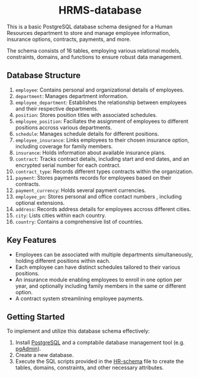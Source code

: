 <h1 align="center">HRMS-database</h1>

This is a basic PostgreSQL database schema designed for a Human Resources department to store and manage employee information, insurance options, contracts, payments, and more.

The schema consists of 16 tables, employing various relational models, constraints, domains, and functions to ensure robust data management.

## Database Structure
1. `employee`: Contains personal and organizational details of employees.
2. `department`: Manages department information.
3. `employee_department`: Establishes the relationship between employees and their respective departments.
4. `position`: Stores position titles with associated schedules.
5. `employee_position`: Faciliates the assignment of employees to different positions accross various departments.
6. `schedule`: Manages schedule details for different positions.
7. `employee_insurance`: Links employees to their chosen insurance option, including coverage for family members.
8. `insurance`: Holds information about available insurance plans.
9. `contract`: Tracks contract details, including start and end dates, and an encrypted serial number for each contract.
10. `contract_type`: Records different types contracts within the organization.
11. `payment`: Stores payments records for employees based on their contracts.
12. `payment_currency`: Holds several payment currencies. 
13. `employee_pn`: Stores personal and office contact numbers , including optional extensions.
14. `address`: Records address details for employees accross different cities.
15. `city`: Lists cities within each country.
16. `country`: Contains a comprehensive list of countries.


## Key Features
- Employees can be associated with multiple departments simultaneously, holding different positions within each.
- Each employee can have distinct schedules tailored to their various positions.
- An insurance module enabling employees to enroll in one option per year, and optionally including family members in the same or different option.
- A contract system streamlining employee payments.


## Getting Started
To implement and utilize this database schema effectively:
1. Install [PostgreSQL](https://www.enterprisedb.com/downloads/postgres-postgresql-downloads) and a comptabile database management tool (e.g. [pgAdmin](https://www.pgadmin.org/download/pgadmin-4-windows/)).
2. Create a new database.
3. Execute the SQL scripts provided in the [HR-schema](https://github.com/andrewzgheib/HRMS-database/blob/main/HR-Schema.sql) file to create the tables, domains, constraints, and other necessary attributes.
